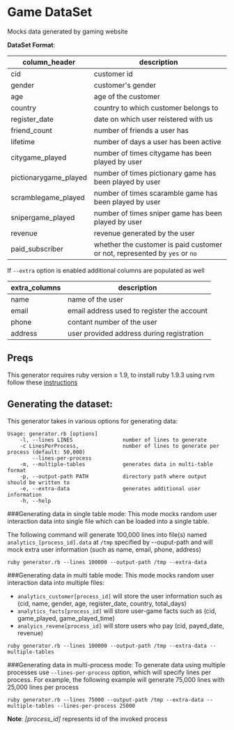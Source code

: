 Game DataSet
============
Mocks data generated by gaming website

**DataSet Format**:

| column_header | description |
| ------------- | ----------- |
| cid | customer id |
| gender | customer's gender |
| age | age of the customer |
| country | country to which customer belongs to |
| register_date | date on which user reistered with us |
| friend_count | number of friends a user has |
| lifetime | number of days a user has been active |
| citygame_played | number of times citygame has been played by user |
| pictionarygame_played | number of times pictionary game has been played by user |
| scramblegame_played | number of times scaramble game has been played by user |
| snipergame_played | number of times sniper game has been played by user |
| revenue | revenue generated by the user |
| paid_subscriber | whether the customer is paid customer or not, represented by `yes` or `no` |

If `--extra` option is enabled additional columns are populated as well

| extra_columns | description |
| ------------- | ----------- |
| name | name of the user |
| email | email address used to register the account |
| phone | contant number of the user |
| address | user provided address during registration |

Preqs
-----
This generator requires ruby version ≥ 1.9, to install ruby 1.9.3 using rvm follow these [instructions](https://gist.github.com/ashrithr/5811037)

Generating the dataset:
----------------------
This generator takes in various options for generating data:

```
Usage: generator.rb [options]
    -l, --lines LINES                number of lines to generate
    -c LinesPerProcess,              number of lines to generate per process (default: 50,000)
        --lines-per-process
    -m, --multiple-tables            generates data in multi-table format
    -p, --output-path PATH           directory path where output should be written to
    -e, --extra-data                 generates additional user information
    -h, --help
```

###Generating data in single table mode:
This mode mocks random user interaction data into single file which can be loaded into a single table.

The following command will generate 100,000 lines into file(s) named `analytics_[process_id].data` at `/tmp` specified by --ouput-path and will mock extra user information (such as name, email, phone, address)

```
ruby generator.rb --lines 100000 --output-path /tmp --extra-data
```

###Generating data in multi table mode:
This mode mocks random user interaction data into multiple files:

* `analytics_customer[process_id]` will store the user information such as (cid, name, gender, age, register_date, country, total_days)
* `analytics_facts[process_id]` will store user-game facts such as (cid, game_played, game_played_time)
* `analyics_revene[process_id]` will store users who pay (cid, payed_date, revenue)

```
ruby generator.rb --lines 100000 --output-path /tmp --extra-data --multiple-tables
```

###Generating data in multi-process mode:
To generate data using multiple processes use `--lines-per-process` option, which will specify lines per process. For example, the following example will generate 75,000 lines with 25,000 lines per process

```
ruby generator.rb --lines 75000 --output-path /tmp --extra-data --multiple-tables --lines-per-process 25000
```

**Note**: *[process_id]* represents id of the invoked process